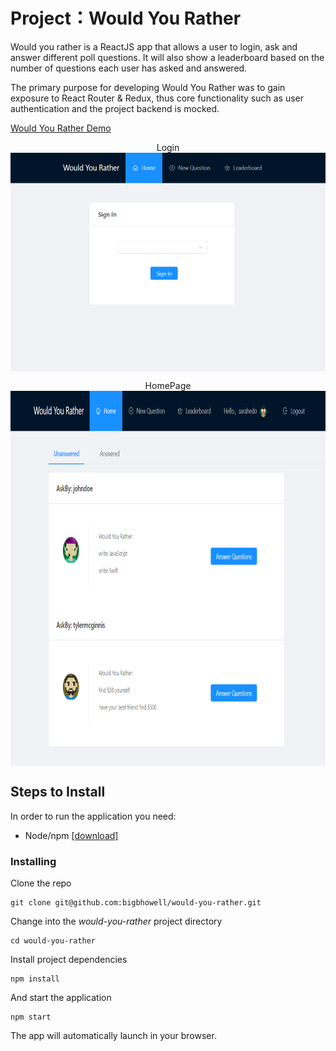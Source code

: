 # Project：Would You Rather

Would you rather is a ReactJS app that allows a user to login, ask and answer different poll questions. It will also show a leaderboard based on the number of questions each user has asked and answered.

The primary purpose for developing Would You Rather was to gain exposure to React Router & Redux, thus core functionality such as user authentication and the project backend is mocked.

[Would You Rather Demo](https://moonfallmaple.github.io/would-you-rather/)


<div  align="center">
Login
<img src="./login.png" width = "900" height = "350" alt="图片名称" align=center /></b>

HomePage
<img src="./home.png" width = "1000" height = "600" alt="图片名称" align=center />
</div>


## Steps to Install
In order to run the application you need:
- Node/npm [[download]](https://nodejs.org/en/)

### Installing

Clone the repo

```
git clone git@github.com:bigbhowell/would-you-rather.git
```

Change into the *would-you-rather* project directory

```
cd would-you-rather
```

Install project dependencies

```
npm install
```

And start the application

```
npm start
```

The app will automatically launch in your browser.
